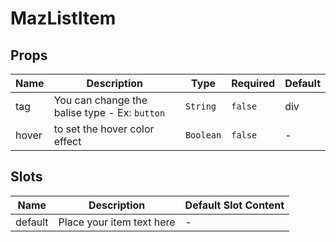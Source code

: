 # MazListItem

## Props

<!-- @vuese:MazListItem:props:start -->

| Name  | Description                                   | Type      | Required | Default |
| ----- | --------------------------------------------- | --------- | -------- | ------- |
| tag   | You can change the balise type - Ex: `button` | `String`  | `false`  | div     |
| hover | to set the hover color effect                 | `Boolean` | `false`  | -       |

<!-- @vuese:MazListItem:props:end -->

## Slots

<!-- @vuese:MazListItem:slots:start -->

| Name    | Description               | Default Slot Content |
| ------- | ------------------------- | -------------------- |
| default | Place your item text here | -                    |

<!-- @vuese:MazListItem:slots:end -->
